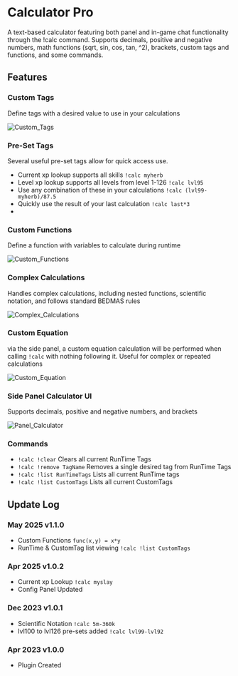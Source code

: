 # Calculator Pro
A text-based calculator featuring both panel and in-game chat functionality through the !calc command. 
Supports decimals, positive and negative numbers, math functions (sqrt, sin, cos, tan, ^2), brackets, custom tags and functions, and some commands.

## Features
### Custom Tags
Define tags with a desired value to use in your calculations

![Custom_Tags](https://i.imgur.com/X6Lc36R.png)


### Pre-Set Tags
Several useful pre-set tags allow for quick access use.
- Current xp lookup supports all skills `!calc myherb`
- Level xp lookup supports all levels from level 1-126 `!calc lvl95`
- Use any combination of these in your calculations `!calc (lvl99-myherb)/87.5`
- Quickly use the result of your last calculation `!calc last*3`
- 

### Custom Functions
Define a function with variables to calculate during runtime

![Custom_Functions](https://i.imgur.com/lZf0EFP.png)


### Complex Calculations
Handles complex calculations, including nested functions, scientific notation, and follows standard BEDMAS rules

![Complex_Calculations](https://i.imgur.com/3MjeC1N.png)


### Custom Equation
via the side panel, a custom equation calculation will be performed when calling `!calc` with nothing following it. Useful for complex
or repeated calculations

![Custom_Equation](https://i.imgur.com/Kv8QWno.png)


### Side Panel Calculator UI
Supports decimals, positive and negative numbers, and brackets

![Panel_Calculator](https://i.imgur.com/E6dHKyn.png)


### Commands
- `!calc !clear` Clears all current RunTime Tags
- `!calc !remove TagName` Removes a single desired tag from RunTime Tags
- `!calc !list RunTimeTags` Lists all current RunTime tags
- `!calc !list CustomTags` Lists all current CustomTags




## Update Log
### May 2025  v1.1.0
- Custom Functions `func(x,y) = x*y`
- RunTime & CustomTag list viewing `!calc !list CustomTags`

### Apr 2025  v1.0.2
- Current xp Lookup   `!calc myslay`
- Config Panel Updated

### Dec 2023  v1.0.1
- Scientific Notation `!calc 5m-360k`
- lvl100 to lvl126 pre-sets added  `!calc lvl99-lvl92`

### Apr 2023  v1.0.0
- Plugin Created